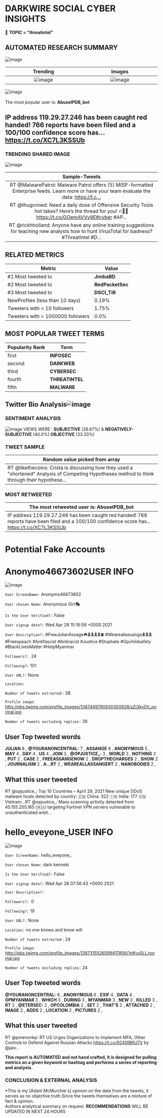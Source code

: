 # DARKWIRE SOCIAL CYBER INSIGHTS 
&#x1F34E; **TOPIC = "threatintel"**

## AUTOMATED RESEARCH SUMMARY
  ![image](darkLogo.png)   

|  Trending  |   Images | 
:-------------------------:|:-------------------------:
|  ![image](assets/threatintel/imageFile1.jpg)     <img width=200/> | ![image](assets/threatintel/imageFile2.jpg) <img width=200/> |   
 
 
![image](assets/threatintel/TWEETS.png)
<br></br>
The most popular user is: **AbuseIPDB_bot**  
 

## IP address 119.29.27.246 has been caught red handed! 766 reports have been filed and a 100/100 confidence score has… https://t.co/XC7L3KSSUb 

  




### TRENDING SHARED IMAGE

![image](assets/threatintel/twitterPostedImage.png)



|                **Sample-Tweets**        |
| :-------------: |
| RT @MalwarePatrol: Malware Patrol offers (5) MISP-formatted Enterprise feeds. Learn more or have your team evaluate the data:  https://t.c… |
| RT @thugcrowd: Need a daily dose of Offensive Security Tools hot takes? Here’s the thread for you! 🔥💩🤔https://t.co/GOemAVVv9E#cyber #AP… |
| RT @rickhholland: Anyone have any online training suggestions for teaching new analysts how to hunt VirusTotal for badness? #ThreatIntel #D… |

## RELATED METRICS<br>
| Metric | Value |
| ------------- | ------------- |
| #1 Most tweeted to  | **JinibaBD** |
| #2 Most tweeted to  | **RedPacketSec** |
| #3 Most tweeted to  | **DSCI_TiR** |
| NewProfiles (less than 10 days) | 0.19%  |
| Tweeters with < 10 followers  | 1.75%|
| Tweeters with > 1000000 followers  | 0.0%  |



## MOST POPULAR TWEET TERMS 


| Popularity Rank  | Term |
| ------------- | ------------- |
| first  | **INFOSEC**  |
| second  | **DARKWEB**  |
| third  | **CYBERSEC** |
| fourth  | **THREATINTEL**  |
| fifth  | **MALWARE**  |


## Twitter Bio Analysis![image](assets/threatintel/BIO.png)
### SENTIMENT ANALYSIS
![image](assets/threatintel/sentiment.png)
VIEWS WERE : **SUBJECTIVE**  (26.67%) & **NEGATIVELY-SUBJECTIVE** (40.0%) **OBJECTIVE** (33.33%)

### TWEET SAMPLE 
| Random value picked from array |
| ------------- |
|RT @likethecoins: Crista is discussing how they used a "shortened" Analysis of Competing Hypotheses method to think through their hypothese… |

### MOST RETWEETED 

| The most retweeted user is: **AbuseIPDB_bot**  |
| ------------- |
| IP address 119.29.27.246 has been caught red handed! 766 reports have been filed and a 100/100 confidence score has… https://t.co/XC7L3KSSUb |

# Potential Fake Accounts
 
# Anonymo46673602USER INFO
![image](http://pbs.twimg.com/profile_images/1387449790930300928/sZi3kxDV_normal.jpg)
 
`User ScreenName:` Anonymo46673602 
 
`User chosen Name:` Anonymous Girl🎭 
 
`Is the User Verified?:` False 
 
`User signup date?:` Wed Apr 28 15:16:59 +0000 2021 
 
`User Description?:` #FreeJulianAssage☘️🎗️🎗️🎗️🎗️🍀 #Weareallassange🎗️🎗️🎗️#Freespeach #Antifascist #Antiracist #Justice #Stophate #Opchildsafety #BlackLivesMatter #HelpMyanmar 
 
`Followers?: `24 
 
`Following?:` 101 
 
`User URL?:` None 
 
`Location:`  
 
`Number of tweets extracted`  : 38 
 
`Profile image:` http://pbs.twimg.com/profile_images/1387449790930300928/sZi3kxDV_normal.jpg 
 
`Number of tweets excluding replies:` 38 
 

 

 
## User Top tweeted words 
 
**JULIAN** 8 , **@YOURANONCENTRAL:** 7 , **ASSANGE** 6 , **ANONYMOUS** 5 , **MAY** 4 , **DAY** 4 , **US** 4 , **JOIN** 3 , **@OPJUSTICE_:** 3 , **WORLD** 3 , **NOTHING** 2 , **PUT** 2 , **CASE** 2 , **FREEASSANGENOW** 2 , **DROPTHECHARGES** 2 , **SHOW** 2 , **JOURNALISM** 2 , **A…RT** 2 , **WEAREALLASSANGERT** 2 , **NANOBODIES** 2 , 
 
## What this user tweeted
 
RT @opjustice_: Top 10 Countries – April 29, 2021
New unique DDoS malware hosts detected by country:
🇨🇳 China: 322
🇮🇳 India: 177
🇻🇳 Vietnam…RT @opjustice_: Mass scanning activity detected from 45.155.205.165 (🇷🇺) targeting Fortinet VPN servers vulnerable to unauthenticated arbit…
 
# hello_eveyone_USER INFO
![image](http://pbs.twimg.com/profile_images/1387315526599417856/1nKvs0LI_normal.jpg)
 
`User ScreenName:` hello_eveyone_ 
 
`User chosen Name:` dark kenneki 
 
`Is the User Verified?:` False 
 
`User signup date?:` Wed Apr 28 07:56:43 +0000 2021 
 
`User Description?:`  
 
`Followers?: `0 
 
`Following?:` 19 
 
`User URL?:` None 
 
`Location:` no one knows and know will 
 
`Number of tweets extracted`  : 24 
 
`Profile image:` http://pbs.twimg.com/profile_images/1387315526599417856/1nKvs0LI_normal.jpg 
 
`Number of tweets excluding replies:` 24 
 

 

 
## User Top tweeted words 
 
**@YOURANONCENTRAL:** 6 , **ANONYMOUS** 6 , **EXIF** 4 , **DATA** 4 , **OPMYANMAR** 3 , **WHICH** 3 , **DURING** 3 , **MYANMAR** 3 , **NEW** 3 , **KILLED** 3 , **RT** 2 , **@ETERSEC:** 2 , **OPCOLOMBIA** 2 , **SET** 2 , **THAT’S** 2 , **ATTACHED** 2 , **IMAGE** 2 , **ADDS** 2 , **LOCATION** 2 , **PICTURES** 2 , 
 
## What this user tweeted
 
RT @pmenonkp: RT US Urges Organizations to Implement MFA, Other Controls to Defend Against Russian Attacks https://t.co/9240IBKU7V by @jaiv…
 

<b> This report is AUTOMATED and not hand crafted, it is designed for pulling metrics on a given keyword or hashtag and performs a series of reporting and analysis.</b>  
### CONCLUSION & EXTERNAL ANALYSIS

*This is my [Adam McMurchie`s] opinion on the data from the tweets, it serves as no objective truth.Since the tweets themselves are a mixture of fact & opinion.<br>
Authors analytical summary on request.
**RECOMMENDATIONS** WILL BE UPDATED IN NEXT  24 HOURS <br>